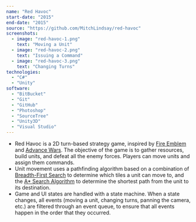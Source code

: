 ```yaml
---
name: "Red Havoc"
start-date: "2015"
end-date: "2015"
source: "https://github.com/MitchLindsay/red-havoc"
screenshots:
  - image: "red-havoc-1.png"
    text: "Moving a Unit"
  - image: "red-havoc-2.png"
    text: "Issuing a Command"
  - image: "red-havoc-3.png"
    text: "Changing Turns"
technologies:
  - "C#"
  - "Unity"
software:
  - "BitBucket"
  - "Git"
  - "GitHub"
  - "Photoshop"
  - "SourceTree"
  - "Unity3D"
  - "Visual Studio"
---
```

+ Red Havoc is a 2D turn-based strategy game, inspired by [Fire Emblem](https://en.wikipedia.org/wiki/Fire_Emblem) and [Advance Wars](https://en.wikipedia.org/wiki/Advance_Wars). The objective of the game is to gather resources, build units, and defeat all  the enemy forces. Players can move units and assign them commands.
+ Unit movement uses a pathfinding algorithm based on a combination of [Breadth-First Search](https://en.wikipedia.org/wiki/Breadth-first_search) to determine which tiles a unit can move to, and the [A* Search Algorithm](https://en.wikipedia.org/wiki/A*_search_algorithm) to determine the shortest path from the unit to its destination.
+ Game and UI states are handled with a state machine. When a state changes, all events (moving a unit, changing turns, panning the camera, etc.) are filtered through an event queue, to ensure that all events happen in the order that they occurred.
